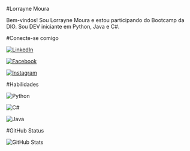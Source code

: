 #Lorrayne Moura

Bem-vindos! 
Sou Lorrayne Moura e estou participando do Bootcamp da DIO.
Sou DEV iniciante em Python, Java e C#.

#Conecte-se comigo

[![LinkedIn](https://img.shields.io/badge/LinkedIn-000?style=for-the-badge&logo=linkedin&logoColor=0E76A8)](https://www.linkedin.com/in/lorraynemoura/)

[![Facebook](https://img.shields.io/badge/Facebook-000?style=for-the-badge&logo=facebook)](https://www.facebook.com/lorrayne.moura.585/)

[![Instagram](https://img.shields.io/badge/Instagram-000?style=for-the-badge&logo=instagram)](https://www.instagram.com/lorrayne_moura/)

#Habilidades

![Python](https://img.shields.io/badge/Python-000?style=for-the-badge&logo=python)

![C#](https://img.shields.io/badge/C%23-000?style=for-the-badge&logo=c-sharp&logoColor=823085)

![Java](https://img.shields.io/badge/Java-000?style=for-the-badge&logo=java)

#GitHub Status

![GitHub Stats](https://github-readme-stats.vercel.app/api?username=mlorrayne&theme=transparent&bg_color=000&border_color=30A3DC&show_icons=true&icon_color=30A3DC&title_color=E94D5F&text_color=FFF)
